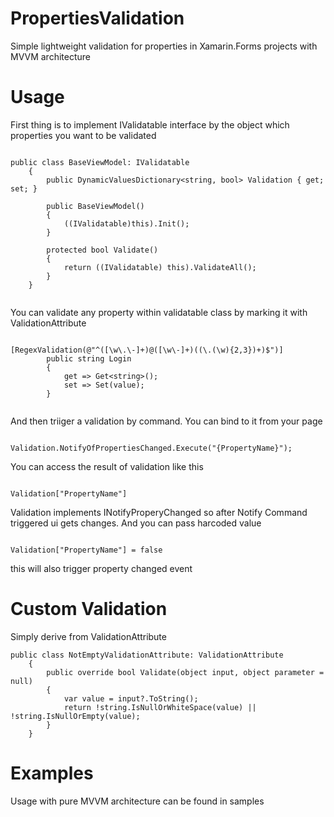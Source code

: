 # PropertiesValidation
Simple lightweight validation for properties in Xamarin.Forms projects with MVVM architecture
# Usage

First thing is to implement IValidatable interface by the object which properties you want to be validated
```

public class BaseViewModel: IValidatable
    {
        public DynamicValuesDictionary<string, bool> Validation { get; set; }

        public BaseViewModel()
        {
            ((IValidatable)this).Init();
        }

        protected bool Validate()
        {
            return ((IValidatable) this).ValidateAll();
        }
    }
    
```
You can validate any property within validatable class by marking it with ValidationAttribute

```

[RegexValidation(@"^([\w\.\-]+)@([\w\-]+)((\.(\w){2,3})+)$")]
        public string Login
        {
            get => Get<string>();
            set => Set(value);
        }
        
```

And then triiger a validation by command. You can bind to it from your page

```

Validation.NotifyOfPropertiesChanged.Execute("{PropertyName}");

```

You can access the result of validation like this

```

Validation["PropertyName"]

```

Validation implements INotifyProperyChanged so after Notify Command triggered ui gets changes. And you can pass harcoded value 

```

Validation["PropertyName"] = false

```

this will also trigger property changed event

# Custom Validation

Simply derive from ValidationAttribute

```
public class NotEmptyValidationAttribute: ValidationAttribute
    {
        public override bool Validate(object input, object parameter = null)
        {
            var value = input?.ToString();
            return !string.IsNullOrWhiteSpace(value) || !string.IsNullOrEmpty(value);
        }
    }

```

# Examples

Usage with pure MVVM architecture can be found in samples
